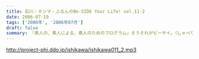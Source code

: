 ```yaml
---
title: 石川・ホンマ・ぶるんのBe-SIDE Your Life! vol.11-2
date: 2006-07-19
tags: ['2006年', '2006年07月']
draft: false
summary: 『素人の、素人による、素人のためのプログラム』そうそれがビーサイ。（しゃべりの素人・・・ノーギャラだから・・・）そんな、夏バテ寸前の暑苦しい番組に、新しい涼風が吹き込まれることに！そうゲスト！ＧＵＥＳＴです。さあ、そのゲストとは『冴えている』のか『冴えない…』のか・・・いわずもがな・・・「休みの日は何しているんですか？」そんな質問が飛び交うわけもなく、収録はセクハラまがいに続きました。ご来訪、ご協力ありがとうございました…まさに『あなたがいるからビーサイド』。NAMAE
---
```


http://project-phi.ddo.jp/ishikawa/ishikawa011_2.mp3
